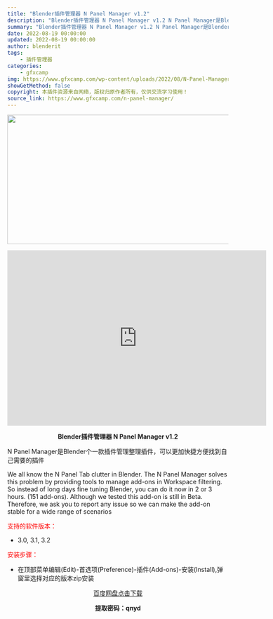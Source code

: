 ```yaml
---
title: "Blender插件管理器 N Panel Manager v1.2"
description: "Blender插件管理器 N Panel Manager v1.2 N Panel Manager是Blender个一款插件管理整理插件，可以更加快捷方便找到自己需要的插件 We all know t..."
summary: "Blender插件管理器 N Panel Manager v1.2 N Panel Manager是Blender个一款插件管理整理插件，可以更加快捷方便找到自己需要的插件 We all know t..."
date: 2022-08-19 00:00:00
updated: 2022-08-19 00:00:00
author: blenderit
tags: 
    - 插件管理器
categories:
    - gfxcamp
img: https://www.gfxcamp.com/wp-content/uploads/2022/08/N-Panel-Manager.jpg
showGetMethod: false
copyright: 本插件资源来自网络，版权归原作者所有，仅供交流学习使用！
source_link: https://www.gfxcamp.com/n-panel-manager/
---
```

<div><p><img decoding="async" class="aligncenter size-full wp-image-106170" src="https://www.gfxcamp.com/wp-content/uploads/2022/08/N-Panel-Manager.jpg" data-src="https://www.gfxcamp.com/wp-content/uploads/2022/08/N-Panel-Manager.jpg" alt="" width="590" height="295" data-srcset="https://www.gfxcamp.com/wp-content/uploads/2022/08/N-Panel-Manager.jpg 590w, https://www.gfxcamp.com/wp-content/uploads/2022/08/N-Panel-Manager-150x75.jpg 150w" data-sizes="(max-width: 590px) 100vw, 590px"></p><p style="text-align: center;"><iframe loading="lazy" src="https://player.youku.com/embed/XNTg5NjA2NjcwNA==" width="590" height="400" frameborder="0" allowfullscreen="allowfullscreen" data-mce-fragment="1"></iframe></p><p style="text-align: center;"><strong>Blender插件管理器 N Panel Manager v1.2</strong></p><p class="sqsrte-small">N Panel Manager是Blender个一款插件管理整理插件，可以更加快捷方便找到自己需要的插件</p><p class="sqsrte-small">We all know the N Panel Tab clutter in Blender. The N Panel Manager solves this problem by providing tools to manage add-ons in Workspace filtering. So instead of long days fine tuning Blender, you can do it now in 2 or 3 hours. (151 add-ons). Although we tested this add-on is still in Beta. Therefore, we ask you to report any issue so we can make the add-on stable for a wide range of scenarios</p><p><span style="color: #ff0000;">支持的软件版本：</span></p><ul>
<li>3.0, 3.1, 3.2</li>
</ul><p style="text-align: left;"><span style="color: #ff0000;">安装步骤：</span></p><ul>
<li>在顶部菜单编辑(Edit)-首选项(Preference)-插件(Add-ons)-安装(Install),弹窗里选择对应的版本zip安装</li>
</ul><p style="text-align: center;"><a class="maxbutton-3 maxbutton maxbutton-baidu" target="_blank" rel="noopener" href="https://pan.baidu.com/s/1c4bCMe8nMzFPy-kQ-7KREA?pwd=qnyd"><span class="mb-text">百度网盘点击下载</span></a></p><p style="text-align: center;"><strong>提取密码：qnyd</strong></p></div>